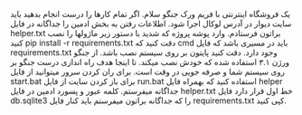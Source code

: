 یک فروشگاه اینترنتی با فریم ورک جنگو سلام. اگر تمام کارها را درست انجام بدهید باید سایت دیوار در آدرس لوکال اجرا شود. اطلاعات رفتن به بخش ادمین را جداگانه در فایل helper.txt براتون فرستادم. وارد پوشه پروژه که شدید با دستور زیر ماژولها را نصب کنید pip install -r requirements.txt دقت کنید که cmd باید در مسیری باشد که فایل requirements.txt وجود دارد. دقت کنید پایتون بر روی سیستم نصب باشد. از جنگو ورژن ۳.۱ استفاده شده که خودش نصب میکند. تا اینجا هدف راه اندازی درست جنگو بر روی سیستم شما و صرفه جویی در وقت است. برای ران کردن سرور میتوانید از فایل start.bat برای باز کردن سایت از فایل run.bat استفاده کنید که بهمراه فایل helper جداگانه میفرستم. کلمه عبور و پسورد ادمین در فایل helper.txt خط اول قرار دارد فایل db.sqlite3 را که جداگانه براتون میفرستم باید کنار فایل requirements.txt کپی کنید.
